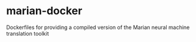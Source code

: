 # marian-docker
Dockerfiles for providing a compiled version of the Marian neural machine translation toolkit
